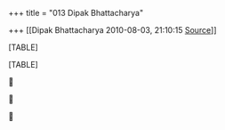 +++
title = "013 Dipak Bhattacharya"

+++
[[Dipak Bhattacharya	2010-08-03, 21:10:15 [Source](https://groups.google.com/g/bvparishat/c/w1XwbDVudrM)]]



[TABLE]

[TABLE]







